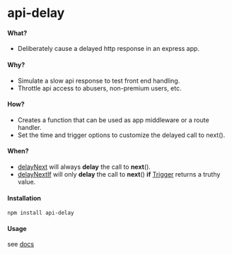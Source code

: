 # api-delay
#### What?
- Deliberately cause a delayed http response in an express app.
#### Why?
- Simulate a slow api response to test front end handling.
- Throttle api access to abusers, non-premium users, etc.
#### How?
- Creates a function that can be used as app middleware or a route handler.
- Set the time and trigger options to customize the delayed call to next().
#### When?
- [delayNext](#~delayNext) will always **delay** the call to **next**().
- [delayNextIf](#~delayNextIf) will only **delay** the call to **next**() **if** [Trigger](#~Trigger) returns a truthy value.
#### Installation
```
npm install api-delay
```
#### Usage
see [docs](https://kevingodell.github.io/pam-diff/PamDiff.html)

